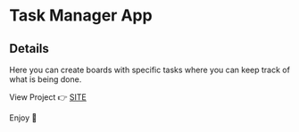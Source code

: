 # Task Manager App

## Details
Here you can create boards with specific tasks where you can keep track of what is being done.

View Project :point_right: <a href="https://feedback-app-lemon.vercel.app](https://task-manager-eta-seven.vercel.app"> SITE </a>

Enjoy :palm_tree:
